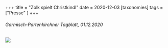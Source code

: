 +++
title = "Zolk spielt Christkindl"
date = 2020-12-03
[taxonomies]
tags = ["Presse" ]
+++

###### Garmisch-Partenkirchner Tagblatt, 01.12.2020

[![](images/Bildschirmfoto-2021-02-26-um-12.51.18.png)](http://localhost:8888/wp-content/uploads/2021/02/Garmisch-Partenkirchner-Tagblatt-01-12-2020.pdf)

